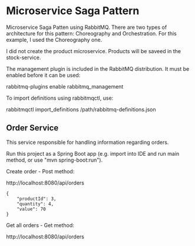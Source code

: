 # Microservice Saga Pattern

Microservice Saga Patten using RabbitMQ. There are two types of architecture for this 
pattern: Choreography and Orchestration. For this example, I used the Choreography one.

I did not create the product microservice. Products will be saveed in the stock-service. 

The management plugin is included in the RabbitMQ distribution. It must be enabled 
before it can be used:

rabbitmq-plugins enable rabbitmq_management

To import definitions using rabbitmqctl, use:

rabbitmqctl import_definitions /path/rabbitmq-definitions.json

## Order Service

This service responsible for handling information regarding orders.

Run this project as a Spring Boot app (e.g. import into IDE and run
main method, or use "mvn spring-boot:run").

Create order - Post method:

http://localhost:8080/api/orders

```
{
    "productId": 3,
    "quantity": 4,
    "value": 70
}
```

Get all orders - Get method:

http://localhost:8080/api/orders